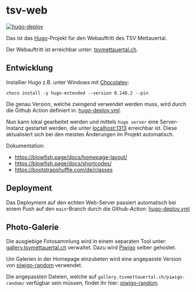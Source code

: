 tsv-web
=======

[![hugo-deploy](https://github.com/langchr86/tsv-web/actions/workflows/hugo-deploy.yml/badge.svg)](https://github.com/langchr86/tsv-web/actions/workflows/hugo-deploy.yml)

Das ist das [Hugo](https://gohugo.io)-Projekt für den Webauftritt des TSV Mettauertal.

Der Webauftritt ist erreichbar unter: [tsvmettauertal.ch](https://tsvmettauertal.ch).


Entwicklung
-----------

Installier Hugo z.B. unter Windows mit [Chocolatey](https://chocolatey.org/):

~~~~~~
choco install -y hugo-extended --version 0.148.2 --pin
~~~~~~

Die genau Version, welche zwingend verwendet werden muss, wird durch die Github Action definiert in:
[hugo-deploy.yml](.github/workflows/hugo-deploy.yml).

Nun kann lokal gearbeitet werden und mittels `hugo server` eine Server-Instanz gestartet werden,
die unter [localhost:1313](http://localhost:1313) erreichbar ist.
Diese aktualisiert sich bei den meisten Änderungen im Projekt automatisch.

Dokumentation:

* https://blowfish.page/docs/homepage-layout/
* https://blowfish.page/docs/shortcodes/
* https://bootstrapshuffle.com/de/classes


Deployment
----------

Das Deployment auf den echten Web-Server passiert automatisch bei einem Push auf den `main`-Branch
durch die Github-Action: [hugo-deploy.yml](.github/workflows/hugo-deploy.yml)


Photo-Galerie
-------------

Die ausgiebige Fotosammlung wird in einem separaten Tool unter:
[gallery.tsvmettauertal.ch](https://gallery.tsvmettauertal.ch) verwaltet.
Dazu wird [Piwigo](https://piwigo.org) selber gehostet.

Um Galerien in der Homepage einzubeten wird eine angepasste Version von
[piwigo-random](https://github.com/moy/piwigo-random) verwendet.

Die angepassten Dateien, welche auf `gallery.tsvmettauertal.ch/piwigo-random/` verfügbar sein müssen, findet ihr hier:
[piwigo-random](/piwigo-random/).
